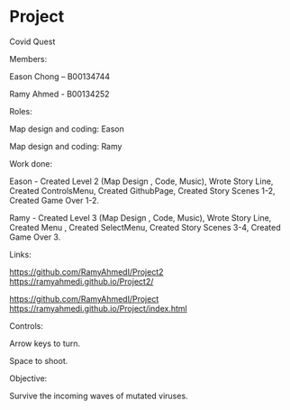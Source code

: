 # Project
Covid Quest

Members:

Eason Chong – B00134744

Ramy Ahmed - B00134252

 

Roles:

Map design and coding: Eason

Map design and coding: Ramy

 

Work done:

Eason - Created Level 2 (Map Design , Code, Music), Wrote Story Line, Created ControlsMenu, Created GithubPage, Created Story Scenes 1-2, Created Game Over 1-2.

Ramy - Created Level 3 (Map Design , Code, Music), Wrote Story Line, Created Menu , Created SelectMenu, Created Story Scenes 3-4, Created Game Over 3.  

 

Links:

https://github.com/RamyAhmedI/Project2
https://ramyahmedi.github.io/Project2/

https://github.com/RamyAhmedI/Project
https://ramyahmedi.github.io/Project/index.html


Controls:

Arrow keys to turn.

Space to shoot.

 

Objective:

Survive the incoming waves of mutated viruses.